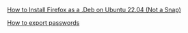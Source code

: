  [How to Install Firefox as a .Deb on Ubuntu 22.04 (Not a Snap)](https://www.omgubuntu.co.uk/2022/04/how-to-install-firefox-deb-apt-ubuntu-22-04) 

 [How to export passwords](https://github.com/unode/firefox_decrypt) 
